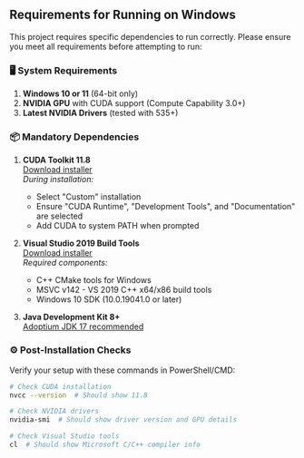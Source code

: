 ## Requirements for Running on Windows

This project requires specific dependencies to run correctly. Please ensure you meet all requirements before attempting to run:

### 🖥️ System Requirements
1. **Windows 10 or 11** (64-bit only)
2. **NVIDIA GPU** with CUDA support (Compute Capability 3.0+)
3. **Latest NVIDIA Drivers** (tested with 535+)

### 📦 Mandatory Dependencies
1. **CUDA Toolkit 11.8**  
   [Download installer](https://developer.nvidia.com/cuda-11-8-0-download-archive)  
   *During installation:*
   - Select "Custom" installation
   - Ensure "CUDA Runtime", "Development Tools", and "Documentation" are selected
   - Add CUDA to system PATH when prompted

2. **Visual Studio 2019 Build Tools**  
   [Download installer](https://aka.ms/vs/16/release/vs_BuildTools.exe)  
   *Required components:*
   - C++ CMake tools for Windows
   - MSVC v142 - VS 2019 C++ x64/x86 build tools
   - Windows 10 SDK (10.0.19041.0 or later)

3. **Java Development Kit 8+**  
   [Adoptium JDK 17 recommended](https://adoptium.net/temurin/releases/?version=17)

### ⚙️ Post-Installation Checks
Verify your setup with these commands in PowerShell/CMD:
```bash
# Check CUDA installation
nvcc --version  # Should show 11.8

# Check NVIDIA drivers
nvidia-smi  # Should show driver version and GPU details

# Check Visual Studio tools
cl  # Should show Microsoft C/C++ compiler info
